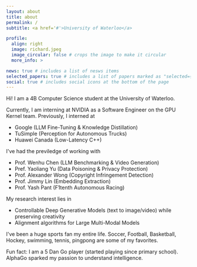 ```yaml
---
layout: about
title: about
permalink: /
subtitle: <a href='#'>University of Waterloo</a>

profile:
  align: right
  image: richard.jpeg
  image_circular: false # crops the image to make it circular
  more_info: >

news: true # includes a list of nesws items
selected_papers: true # includes a list of papers marked as "selected={true}"
social: true # includes social icons at the bottom of the page
---
```


Hi! I am a 4B Computer Science student at the University of Waterloo.

Currently, I am interning at NVIDIA as a Software Engineer on the GPU Kernel team. Previously, I interned at

- Google (LLM Fine-Tuning & Knowledge Distillation)
- TuSimple (Perception for Autonomous Trucks)
- Huawei Canada (Low-Latency C++)

I've had the previledge of working with

- Prof. Wenhu Chen (LLM Benchmarking & Video Generation)
- Pref. Yaoliang Yu (Data Poisoning & Privacy Protection)
- Prof. Alexander Wong (Copyright Infringement Detection)
- Prof. Jimmy Lin (Embedding Extraction)
- Prof. Yash Pant (F1tenth Autonomous Racing)

My research interest lies in

- Controllable Deep Generative Models (text to image/video) while preserving creativity
- Alignment algorithms for Large Multi-Modal Models

I've been a huge sports fan my entire life. Soccer, Football, Basketball, Hockey, swimming, tennis, pingpong are some of my favorites.

Fun fact: I am a 5 Dan Go player (started playing since primary school). AlphaGo sparked my passion to understand intelligence.
